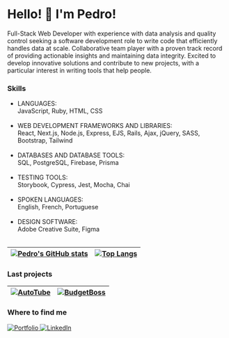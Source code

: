 # Hello! 👋 I'm Pedro!

Full-Stack Web Developer with experience with data analysis and quality control seeking a software development role to write code that efficiently handles data at scale. Collaborative team player with a proven track record of providing actionable insights and maintaining data integrity. Excited to develop innovative solutions and contribute to new projects, with a particular interest in writing tools that help people.

### Skills
- LANGUAGES: <br /> JavaScript, Ruby, HTML, CSS<br /><br />
- WEB DEVELOPMENT FRAMEWORKS AND LIBRARIES: <br /> React, Next.js, Node.js, Express, EJS, Rails, Ajax, jQuery, SASS, Bootstrap, Tailwind<br /><br />
- DATABASES AND DATABASE TOOLS: <br /> SQL, PostgreSQL, Firebase, Prisma<br /><br />
- TESTING TOOLS: <br /> Storybook, Cypress, Jest, Mocha, Chai<br /><br />
- SPOKEN LANGUAGES: <br /> English, French, Portuguese<br /><br />
- DESIGN SOFTWARE: <br /> Adobe Creative Suite, Figma<br /><br />

| [![Pedro's GitHub stats](https://github-readme-stats.vercel.app/api?username=pedrolorandi&show_icons=true&theme=github_dark)](https://github.com/anuraghazra/github-readme-stats) | [![Top Langs](https://github-readme-stats.vercel.app/api/top-langs/?username=pedrolorandi&layout=compact&theme=github_dark)](https://github.com/anuraghazra/github-readme-stats) |
| ------------- | ------------- |

### Last projects
|[![AutoTube](https://github-readme-stats.vercel.app/api/pin/?username=pedrolorandi&repo=autotube&theme=github_dark)](https://github.com/pedrolorandi/autotube)|[![BudgetBoss](https://github-readme-stats.vercel.app/api/pin/?username=pedrolorandi&repo=budget-boss&theme=github_dark)](https://github.com/pedrolorandi/budget-boss)|
| ------------- | ------------- |

### Where to find me
<a href="https://pedrolorandi.com" target="_blank">
  <img src="https://img.shields.io/badge/portfolio-white.svg?style=for-the-badge&logo=icloud&logoColor=black" alt="Portfolio" />
</a>
<a href="https://linkedin.com/pedrolorandi" target="_blank">
  <img src="https://img.shields.io/badge/linkedin-0A66C2.svg?style=for-the-badge&logo=linkedin&logoColor=white" alt="LinkedIn" />
</a>
